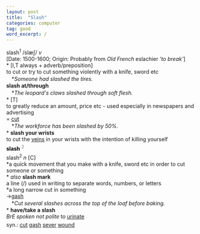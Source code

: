 ```yaml
---
layout: post
title:  "Slash"
categories: computer
tag: good
word_excerpt: /
---
```

<DIV style="MARGIN: 0px 0px 5px">slash<SUP>1</SUP> /slæʃ/ <I>v</I> <BR>[Date: 1500-1600; Origin: Probably from <I>Old French</I> eslachier <I>'to break'</I>]<BR>* [I,T always + adverb/preposition] <BR>to cut or try to cut something violently with a knife, sword etc<BR>　*<I>Someone had slashed the tires.</I><BR><B>slash at/through</B><BR>　*<I>The leopard's claws slashed through soft flesh.</I><BR>* [T] <BR>to greatly reduce an amount, price etc - used especially in newspapers and advertising<BR>= <A href="{{ site.baseurl }}/cut"><U>cut</U></A><BR>　*<I>The workforce has been slashed by 50%.</I><BR>* <B>slash your wrists</B><BR>to cut the <A href="{{ site.baseurl }}/vein"><U>veins</U></A> in your wrists with the intention of killing yourself</DIV>
<DIV style="COLOR: #808080; MARGIN: 0px 0px 5px; LINE-HEIGHT: normal"><SPAN style="FONT-SIZE: 10.5pt; COLOR: #000000; LINE-HEIGHT: normal"><B>slash</B></SPAN> <SUP style="FONT-SIZE: 83%; LINE-HEIGHT: normal">2</SUP> </DIV>
<DIV style="MARGIN: 0px 0px 5px">slash<SUP>2</SUP> <I>n</I> [C] <BR>*a quick movement that you make with a knife, sword etc in order to cut someone or something<BR>* <I>also</I> <B>slash mark</B> <BR>a line (/) used in writing to separate words, numbers, or letters<BR>*a long narrow cut in something<BR>→<A href="{{ site.baseurl }}/gash"><U>gash</U></A><BR>　*<I>Cut several slashes across the top of the loaf before baking.</I><BR>* <B>have/take a slash</B><BR><I>BrE spoken not polite</I> to <A href="{{ site.baseurl }}/urinate"><U>urinate</U></A></DIV>
<DIV style="MARGIN: 0px 0px 5px">
<DIV style="MARGIN: 4px 0px">syn.: <A href="{{ site.baseurl }}/cut"><U>cut</U></A> <A href="{{ site.baseurl }}/gash"><U>gash</U></A> <A href="{{ site.baseurl }}/sever"><U>sever</U></A> <A href="{{ site.baseurl }}/wound"><U>wound</U></A></DIV></DIV>
